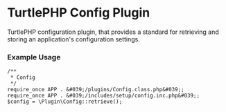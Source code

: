 TurtlePHP Config Plugin
===
TurtlePHP configuration plugin, that provides a standard for retrieving and
storing an application&#039;s configuration settings.

### Example Usage
    /**
     * Config
     */
    require_once APP . &#039;/plugins/Config.class.php&#039;;
    require_once APP . &#039;/includes/setup/config.inc.php&#039;;
    $config = \Plugin\Config::retrieve();

